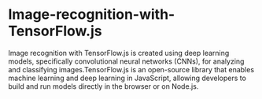 # Image-recognition-with-TensorFlow.js
Image recognition with TensorFlow.js is created using deep learning models, specifically convolutional neural networks (CNNs), for analyzing and classifying images.TensorFlow.js is an open-source library that enables machine learning and deep learning in JavaScript, allowing developers to build and run models directly in the browser or on Node.js.
